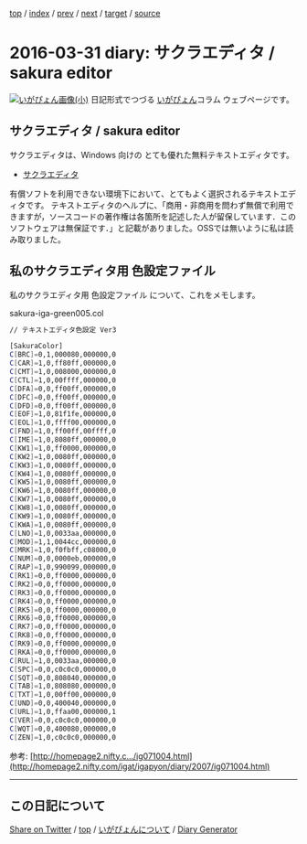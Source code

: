 [top](../index.html) 
 / [index](index.html) 
 / [prev](https://igapyon.github.io/diary/2016/ig160330.html) 
 / [next](https://igapyon.github.io/diary/2016/ig160407.html) 
 / [target](https://igapyon.github.io/diary/2016/ig160331.html) 
 / [source](https://github.com/igapyon/diary/blob/gh-pages/2016/ig160331.html.src.md) 

2016-03-31 diary: サクラエディタ / sakura editor
=====================================================================================================
[![いがぴょん画像(小)](https://igapyon.github.io/diary/images/iga200306s.jpg "いがぴょん")](https://igapyon.github.io/diary/memo/memoigapyon.html) 日記形式でつづる [いがぴょん](https://igapyon.github.io/diary/memo/memoigapyon.html)コラム ウェブページです。

## サクラエディタ / sakura editor

サクラエディタは、Windows 向けの とても優れた無料テキストエディタです。

* [サクラエディタ](http://sakura-editor.sourceforge.net/index.html)

有償ソフトを利用できない環境下において、とてもよく選択されるテキストエディタです。
テキストエディタのヘルプに、「商用・非商用を問わず無償で利用できますが，ソースコードの著作権は各箇所を記述した人が留保しています．このソフトウェアは無保証です．」と記載がありました。OSSでは無いように私は読み取りました。


## 私のサクラエディタ用 色設定ファイル

私のサクラエディタ用 色設定ファイル について、これをメモします。

sakura-iga-green005.col

```sh
// テキストエディタ色設定 Ver3

[SakuraColor]
C[BRC]=0,1,000080,000000,0
C[CAR]=1,0,ff80ff,000000,0
C[CMT]=1,0,008000,000000,0
C[CTL]=1,0,00ffff,000000,0
C[DFA]=0,0,ff00ff,000000,0
C[DFC]=0,0,ff00ff,000000,0
C[DFD]=0,0,ff00ff,000000,0
C[EOF]=1,0,81f1fe,000000,0
C[EOL]=1,0,ffff00,000000,0
C[FND]=1,0,ff00ff,00ffff,0
C[IME]=1,0,8080ff,000000,0
C[KW1]=1,0,ff0000,000000,0
C[KW2]=1,0,0080ff,000000,0
C[KW3]=1,0,0080ff,000000,0
C[KW4]=1,0,0080ff,000000,0
C[KW5]=1,0,0080ff,000000,0
C[KW6]=1,0,0080ff,000000,0
C[KW7]=1,0,0080ff,000000,0
C[KW8]=1,0,0080ff,000000,0
C[KW9]=1,0,0080ff,000000,0
C[KWA]=1,0,0080ff,000000,0
C[LNO]=1,0,0033aa,000000,0
C[MOD]=1,1,0044cc,000000,0
C[MRK]=1,0,f0fbff,c08000,0
C[NUM]=0,0,0000eb,000000,0
C[RAP]=1,0,990099,000000,0
C[RK1]=0,0,ff0000,000000,0
C[RK2]=0,0,ff0000,000000,0
C[RK3]=0,0,ff0000,000000,0
C[RK4]=0,0,ff0000,000000,0
C[RK5]=0,0,ff0000,000000,0
C[RK6]=0,0,ff0000,000000,0
C[RK7]=0,0,ff0000,000000,0
C[RK8]=0,0,ff0000,000000,0
C[RK9]=0,0,ff0000,000000,0
C[RKA]=0,0,ff0000,000000,0
C[RUL]=1,0,0033aa,000000,0
C[SPC]=0,0,c0c0c0,000000,0
C[SQT]=0,0,808040,000000,0
C[TAB]=1,0,808080,000000,0
C[TXT]=1,0,00ff00,000000,0
C[UND]=0,0,400040,000000,0
C[URL]=1,0,ffaa00,000000,1
C[VER]=0,0,c0c0c0,000000,0
C[WQT]=0,0,400080,000000,0
C[ZEN]=1,0,c0c0c0,000000,0
```


参考: [http://homepage2.nifty.c.../ig071004.html](http://homepage2.nifty.com/igat/igapyon/diary/2007/ig071004.html)


----------------------------------------------------------------------------------------------------

## この日記について

[Share on Twitter](https://twitter.com/intent/tweet?hashtags=igapyon%2Cdiary%2C%E3%81%84%E3%81%8C%E3%81%B4%E3%82%87%E3%82%93&text=%E3%82%B5%E3%82%AF%E3%83%A9%E3%82%A8%E3%83%87%E3%82%A3%E3%82%BF+%2F+sakura+editor&url=https%3A%2F%2Figapyon.github.io%2Fdiary%2F2016%2Fig160331.html) / [top](../index.html) / [いがぴょんについて](https://igapyon.github.io/diary/memo/memoigapyon.html) / [Diary Generator](https://github.com/igapyon/igapyonv3)

